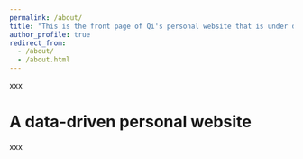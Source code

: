 ```yaml
---
permalink: /about/
title: "This is the front page of Qi's personal website that is under development..."
author_profile: true
redirect_from: 
  - /about/
  - /about.html
---
```


xxx

A data-driven personal website
======
xxx